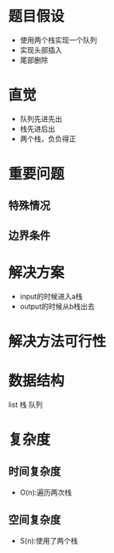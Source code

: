 # 题目假设
- 使用两个栈实现一个队列
- 实现头部插入
- 尾部删除
# 直觉
- 队列先进先出
- 栈先进后出
- 两个栈，负负得正
# 重要问题

## 特殊情况

## 边界条件

# 解决方案
- input的时候进入a栈
- output的时候从b栈出去

# 解决方法可行性

# 数据结构
list
栈
队列

# 复杂度
## 时间复杂度
- O(n):遍历两次栈
## 空间复杂度
- S(n):使用了两个栈